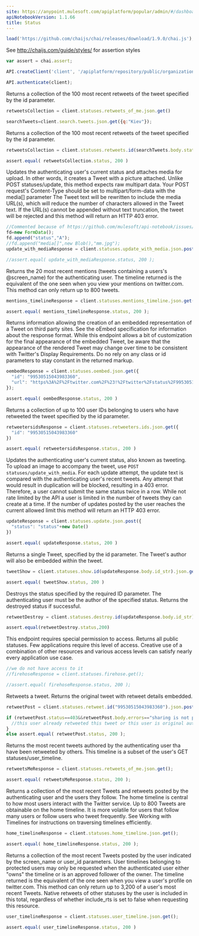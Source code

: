 ```yaml
---
site: https://anypoint.mulesoft.com/apiplatform/popular/admin/#/dashboard/apis/8026/versions/8192/portal/pages/6863/preview
apiNotebookVersion: 1.1.66
title: Status
---
```


```javascript
load('https://github.com/chaijs/chai/releases/download/1.9.0/chai.js');
```

See http://chaijs.com/guide/styles/ for assertion styles

```javascript
var assert = chai.assert;
```

```javascript
API.createClient('client', '/apiplatform/repository/public/organizations/30/apis/8026/versions/8192/definition');
```

```javascript
API.authenticate(client);
```

Returns a collection of the 100 most recent retweets of the tweet specified
by the id parameter.

```javascript
retweetsCollection = client.statuses.retweets_of_me.json.get()
```

```javascript
searchTweets=client.search.tweets.json.get({q:"Kiev"});
```

Returns a collection of the 100 most recent retweets of the tweet specified by the id parameter.

```javascript
retweetsCollection = client.statuses.retweets.id(searchTweets.body.statuses[0].id_str).json.get();
```

```javascript
assert.equal( retweetsCollection.status, 200 )
```

Updates the authenticating user's current status and attaches media for
upload. In other words, it creates a Tweet with a picture attached.
Unlike POST statuses/update, this method expects raw multipart data. Your
POST request's Content-Type should be set to multipart/form-data with the
media[] parameter
The Tweet text will be rewritten to include the media URL(s), which will
reduce the number of characters allowed in the Tweet text. If the URL(s)
cannot be appended without text truncation, the tweet will be rejected and
this method will return an HTTP 403 error.

```javascript
//Commented because of https://github.com/mulesoft/api-notebook/issues/366
fd=new FormData();
fd.append("status","A");
//fd.append("media[]",new Blob(),"mm.jpg");
update_with_mediaResponse = client.statuses.update_with_media.json.post(fd,{"Headers":{"Content-Type":"multipart/formdata"}});
```

```javascript
//assert.equal( update_with_mediaResponse.status, 200 );
```

Returns the 20 most recent mentions (tweets containing a users's @screen_name)
for the authenticating user.
The timeline returned is the equivalent of the one seen when you view your
mentions on twitter.com.
This method can only return up to 800 tweets.

```javascript
mentions_timelineResponse = client.statuses.mentions_timeline.json.get();
```

```javascript
assert.equal( mentions_timelineResponse.status, 200 );
```

Returns information allowing the creation of an embedded representation
of a Tweet on third party sites. See the oEmbed specification for information
about the response format.
While this endpoint allows a bit of customization for the final appearance
of the embedded Tweet, be aware that the appearance of the rendered Tweet may
change over time to be consistent with Twitter's Display Requirements. Do no
rely on any class or id parameters to stay constant in the returned markup.

```javascript
oembedResponse = client.statuses.oembed.json.get({
  "id": "99530515043983360",
  "url": "https%3A%2F%2Ftwitter.com%2F%23!%2Ftwitter%2Fstatus%2F99530515043983360"
});
```

```javascript
assert.equal( oembedResponse.status, 200 )
```

Returns a collection of up to 100 user IDs belonging to users who have
retweeted the tweet specified by the id parameter.

```javascript
retweetersidsResponse = client.statuses.retweeters.ids.json.get({
  "id": "99530515043983360"
})
```

```javascript
assert.equal( retweetersidsResponse.status, 200 )
```

Updates the authenticating user's current status, also known as tweeting.
To upload an image to accompany the tweet, use `POST statuses/update_with_media`.
For each update attempt, the update text is compared with the authenticating
user's recent tweets. Any attempt that would result in duplication will be
blocked, resulting in a 403 error. Therefore, a user cannot submit the same
status twice in a row.
While not rate limited by the API a user is limited in the number of tweets
they can create at a time. If the number of updates posted by the user reaches
the current allowed limit this method will return an HTTP 403 error.

```javascript
updateResponse = client.statuses.update.json.post({
  "status": "status"+new Date()
})
```

```javascript
assert.equal( updateResponse.status, 200 )
```

Returns a single Tweet, specified by the id parameter. The Tweet's author
will also be embedded within the tweet.

```javascript
tweetShow = client.statuses.show.id(updateResponse.body.id_str).json.get()
```

```javascript
assert.equal( tweetShow.status, 200 )
```

Destroys the status specified by the required ID parameter. The authenticating
user must be the author of the specified status. Returns the destroyed status
if successful.

```javascript
retweetDestroy = client.statuses.destroy.id(updateResponse.body.id_str).json.post();
```

```javascript
assert.equal(retweetDestroy.status,200)
```

This endpoint requires special permission to access.
Returns all public statuses. Few applications require this level of access.
Creative use of a combination of other resources and various access levels
can satisfy nearly every application use case.

```javascript
//we do not have access to it
//firehoseResponse = client.statuses.firehose.get();
```

```javascript
//assert.equal( firehoseResponse.status, 200 );
```

Retweets a tweet. Returns the original tweet with retweet details embedded.

```javascript
retweetPost = client.statuses.retweet.id("99530515043983360").json.post();
```

```javascript
if (retweetPost.status==403&&retweetPost.body.errors=="sharing is not permissible for this status (Share validations failed)"){
  //this user already retweeted this tweet or this user is original author ot the tweet
}
else assert.equal( retweetPost.status, 200 );
```

Returns the most recent tweets authored by the authenticating user tha
have been retweeted by others. This timeline is a subset of the user's GET
statuses/user_timeline.

```javascript
retweetsMeResponse = client.statuses.retweets_of_me.json.get();
```

```javascript
assert.equal( retweetsMeResponse.status, 200 );
```

Returns a collection of the most recent Tweets and retweets posted by the
authenticating user and the users they follow. The home timeline is central
to how most users interact with the Twitter service.
Up to 800 Tweets are obtainable on the home timeline. It is more volatile
for users that follow many users or follow users who tweet frequently.
See Working with Timelines for instructions on traversing timelines efficiently.

```javascript
home_timelineResponse = client.statuses.home_timeline.json.get();
```

```javascript
assert.equal( home_timelineResponse.status, 200 );
```

Returns a collection of the most recent Tweets posted by the user indicated
by the screen_name or user_id parameters.
User timelines belonging to protected users may only be requested when the
authenticated user either "owns" the timeline or is an approved follower of
the owner.
The timeline returned is the equivalent of the one seen when you view a user's
profile on twitter.com.
This method can only return up to 3,200 of a user's most recent Tweets. Native
retweets of other statuses by the user is included in this total, regardless
of whether include_rts is set to false when requesting this resource.

```javascript
user_timelineResponse = client.statuses.user_timeline.json.get();
```

```javascript
assert.equal( user_timelineResponse.status, 200 )
```